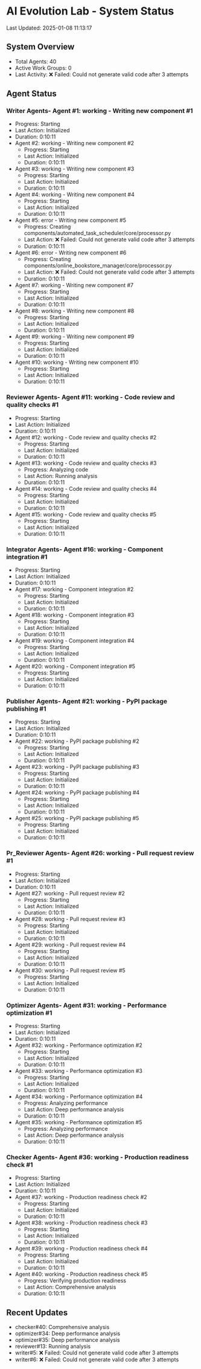 # AI Evolution Lab - System Status
Last Updated: 2025-01-08 11:13:17

## System Overview
- Total Agents: 40
- Active Work Groups: 0
- Last Activity: ❌ Failed: Could not generate valid code after 3 attempts

## Agent Status

### Writer Agents- Agent #1: working - Writing new component #1
  - Progress: Starting
  - Last Action: Initialized
  - Duration: 0:10:11
- Agent #2: working - Writing new component #2
  - Progress: Starting
  - Last Action: Initialized
  - Duration: 0:10:11
- Agent #3: working - Writing new component #3
  - Progress: Starting
  - Last Action: Initialized
  - Duration: 0:10:11
- Agent #4: working - Writing new component #4
  - Progress: Starting
  - Last Action: Initialized
  - Duration: 0:10:11
- Agent #5: error - Writing new component #5
  - Progress: Creating components/automated_task_scheduler/core/processor.py
  - Last Action: ❌ Failed: Could not generate valid code after 3 attempts
  - Duration: 0:10:11
- Agent #6: error - Writing new component #6
  - Progress: Creating components/online_bookstore_manager/core/processor.py
  - Last Action: ❌ Failed: Could not generate valid code after 3 attempts
  - Duration: 0:10:11
- Agent #7: working - Writing new component #7
  - Progress: Starting
  - Last Action: Initialized
  - Duration: 0:10:11
- Agent #8: working - Writing new component #8
  - Progress: Starting
  - Last Action: Initialized
  - Duration: 0:10:11
- Agent #9: working - Writing new component #9
  - Progress: Starting
  - Last Action: Initialized
  - Duration: 0:10:11
- Agent #10: working - Writing new component #10
  - Progress: Starting
  - Last Action: Initialized
  - Duration: 0:10:11

### Reviewer Agents- Agent #11: working - Code review and quality checks #1
  - Progress: Starting
  - Last Action: Initialized
  - Duration: 0:10:11
- Agent #12: working - Code review and quality checks #2
  - Progress: Starting
  - Last Action: Initialized
  - Duration: 0:10:11
- Agent #13: working - Code review and quality checks #3
  - Progress: Analyzing code
  - Last Action: Running analysis
  - Duration: 0:10:11
- Agent #14: working - Code review and quality checks #4
  - Progress: Starting
  - Last Action: Initialized
  - Duration: 0:10:11
- Agent #15: working - Code review and quality checks #5
  - Progress: Starting
  - Last Action: Initialized
  - Duration: 0:10:11

### Integrator Agents- Agent #16: working - Component integration #1
  - Progress: Starting
  - Last Action: Initialized
  - Duration: 0:10:11
- Agent #17: working - Component integration #2
  - Progress: Starting
  - Last Action: Initialized
  - Duration: 0:10:11
- Agent #18: working - Component integration #3
  - Progress: Starting
  - Last Action: Initialized
  - Duration: 0:10:11
- Agent #19: working - Component integration #4
  - Progress: Starting
  - Last Action: Initialized
  - Duration: 0:10:11
- Agent #20: working - Component integration #5
  - Progress: Starting
  - Last Action: Initialized
  - Duration: 0:10:11

### Publisher Agents- Agent #21: working - PyPI package publishing #1
  - Progress: Starting
  - Last Action: Initialized
  - Duration: 0:10:11
- Agent #22: working - PyPI package publishing #2
  - Progress: Starting
  - Last Action: Initialized
  - Duration: 0:10:11
- Agent #23: working - PyPI package publishing #3
  - Progress: Starting
  - Last Action: Initialized
  - Duration: 0:10:11
- Agent #24: working - PyPI package publishing #4
  - Progress: Starting
  - Last Action: Initialized
  - Duration: 0:10:11
- Agent #25: working - PyPI package publishing #5
  - Progress: Starting
  - Last Action: Initialized
  - Duration: 0:10:11

### Pr_Reviewer Agents- Agent #26: working - Pull request review #1
  - Progress: Starting
  - Last Action: Initialized
  - Duration: 0:10:11
- Agent #27: working - Pull request review #2
  - Progress: Starting
  - Last Action: Initialized
  - Duration: 0:10:11
- Agent #28: working - Pull request review #3
  - Progress: Starting
  - Last Action: Initialized
  - Duration: 0:10:11
- Agent #29: working - Pull request review #4
  - Progress: Starting
  - Last Action: Initialized
  - Duration: 0:10:11
- Agent #30: working - Pull request review #5
  - Progress: Starting
  - Last Action: Initialized
  - Duration: 0:10:11

### Optimizer Agents- Agent #31: working - Performance optimization #1
  - Progress: Starting
  - Last Action: Initialized
  - Duration: 0:10:11
- Agent #32: working - Performance optimization #2
  - Progress: Starting
  - Last Action: Initialized
  - Duration: 0:10:11
- Agent #33: working - Performance optimization #3
  - Progress: Starting
  - Last Action: Initialized
  - Duration: 0:10:11
- Agent #34: working - Performance optimization #4
  - Progress: Analyzing performance
  - Last Action: Deep performance analysis
  - Duration: 0:10:11
- Agent #35: working - Performance optimization #5
  - Progress: Analyzing performance
  - Last Action: Deep performance analysis
  - Duration: 0:10:11

### Checker Agents- Agent #36: working - Production readiness check #1
  - Progress: Starting
  - Last Action: Initialized
  - Duration: 0:10:11
- Agent #37: working - Production readiness check #2
  - Progress: Starting
  - Last Action: Initialized
  - Duration: 0:10:11
- Agent #38: working - Production readiness check #3
  - Progress: Starting
  - Last Action: Initialized
  - Duration: 0:10:11
- Agent #39: working - Production readiness check #4
  - Progress: Starting
  - Last Action: Initialized
  - Duration: 0:10:11
- Agent #40: working - Production readiness check #5
  - Progress: Verifying production readiness
  - Last Action: Comprehensive analysis
  - Duration: 0:10:11


## Recent Updates
- checker#40: Comprehensive analysis
- optimizer#34: Deep performance analysis
- optimizer#35: Deep performance analysis
- reviewer#13: Running analysis
- writer#5: ❌ Failed: Could not generate valid code after 3 attempts
- writer#6: ❌ Failed: Could not generate valid code after 3 attempts
